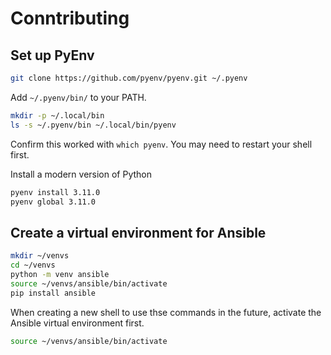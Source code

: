 # Conntributing

## Set up PyEnv

```sh
git clone https://github.com/pyenv/pyenv.git ~/.pyenv
```

Add `~/.pyenv/bin/` to your PATH.

```sh
mkdir -p ~/.local/bin
ls -s ~/.pyenv/bin ~/.local/bin/pyenv
```

Confirm this worked with `which pyenv`. You may need to restart your shell first.

Install a modern version of Python
```sh
pyenv install 3.11.0
pyenv global 3.11.0
```

## Create a virtual environment for Ansible

```sh
mkdir ~/venvs
cd ~/venvs
python -m venv ansible
source ~/venvs/ansible/bin/activate
pip install ansible
```

When creating a new shell to use thse commands in the future, activate the Ansible virtual environment first.

```sh
source ~/venvs/ansible/bin/activate
```